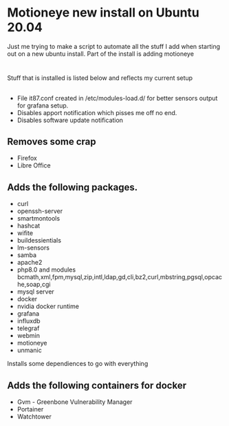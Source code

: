 # Motioneye new install on Ubuntu 20.04

Just me trying to make a script to automate all the stuff I add when starting out on a new ubuntu install.
Part of the install is adding motioneye
#
Stuff that is installed is listed below and reflects my current setup
##
###
- File it87.conf created in /etc/modules-load.d/ for better sensors output for grafana setup. 
- Disables apport notification which pisses me off no end. 
- Disables software update notification

## Removes some crap
- Firefox
- Libre Office

## Adds the following packages.
- curl
- openssh-server
- smartmontools
- hashcat
- wifite
- buildessientials
- lm-sensors
- samba
- apache2
- php8.0 and modules bcmath,xml,fpm,mysql,zip,intl,ldap,gd,cli,bz2,curl,mbstring,pgsql,opcache,soap,cgi
- mysql server
- docker
- nvidia docker runtime
- grafana
- influxdb
- telegraf
- webmin
- motioneye
- unmanic

Installs some dependiences to go with everything

## Adds the following containers for docker
- Gvm - Greenbone Vulnerability Manager
- Portainer
- Watchtower

